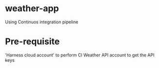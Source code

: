 # weather-app
 Using Continuos integration pipeline
 
 # Pre-requisite
 'Harness cloud account' to perform CI
 Weather API account to get the API keys
 
